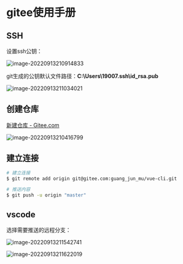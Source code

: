 # gitee使用手册

## SSH

设置ssh公钥：

![image-20220913210914833](../../md-photo/image-20220913210914833.png)



git生成的公钥默认文件路径：**C:\Users\19007\.ssh\id_rsa.pub**

![image-20220913211034021](../../md-photo/image-20220913211034021.png)



## 创建仓库

[新建仓库 - Gitee.com](https://gitee.com/projects/new)

![image-20220913210416799](../../md-photo/image-20220913210416799.png)





## 建立连接

```bash
# 建立连接
$ git remote add origin git@gitee.com:guang_jun_mu/vue-cli.git

# 推送内容
$ git push -u origin "master"
```



## vscode

选择需要推送的远程分支：

![image-20220913211542741](../../md-photo/image-20220913211542741.png)

![image-20220913211622019](../../md-photo/image-20220913211622019.png)
